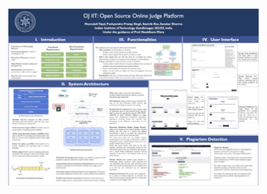 ![Online Judge Poster](https://github.com/MumukshTayal/online-judge/blob/main/OnlineJudge_poster_pic.jpg)
